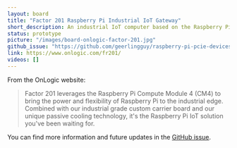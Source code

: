 ```yaml
---
layout: board
title: "Factor 201 Raspberry Pi Industrial IoT Gateway"
short_description: An industrial IoT computer based on the Raspberry Pi CM4.
status: prototype
picture: "/images/board-onlogic-factor-201.jpg"
github_issue: "https://github.com/geerlingguy/raspberry-pi-pcie-devices/issues/408"
link: https://www.onlogic.com/fr201/
videos: []
---
```

From the OnLogic website:
> Factor 201 leverages the Raspberry Pi Compute Module 4 (CM4) to bring the power and flexibility of Raspberry Pi to the industrial edge. Combined with our industrial grade custom carrier board and our unique passive cooling technology, it's the Raspberry Pi IoT solution you've been waiting for.

You can find more information and future updates in the [GitHub issue](https://github.com/geerlingguy/raspberry-pi-pcie-devices/issues/408).

